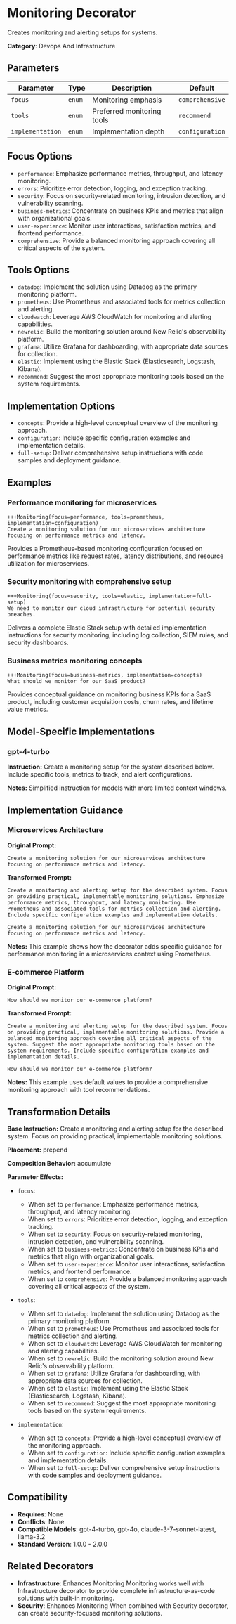 # Monitoring Decorator

Creates monitoring and alerting setups for systems.

**Category**: Devops And Infrastructure

## Parameters

| Parameter | Type | Description | Default |
|-----------|------|-------------|--------|
| `focus` | `enum` | Monitoring emphasis | `comprehensive` |
| `tools` | `enum` | Preferred monitoring tools | `recommend` |
| `implementation` | `enum` | Implementation depth | `configuration` |

## Focus Options

- `performance`: Emphasize performance metrics, throughput, and latency monitoring.
- `errors`: Prioritize error detection, logging, and exception tracking.
- `security`: Focus on security-related monitoring, intrusion detection, and vulnerability scanning.
- `business-metrics`: Concentrate on business KPIs and metrics that align with organizational goals.
- `user-experience`: Monitor user interactions, satisfaction metrics, and frontend performance.
- `comprehensive`: Provide a balanced monitoring approach covering all critical aspects of the system.

## Tools Options

- `datadog`: Implement the solution using Datadog as the primary monitoring platform.
- `prometheus`: Use Prometheus and associated tools for metrics collection and alerting.
- `cloudwatch`: Leverage AWS CloudWatch for monitoring and alerting capabilities.
- `newrelic`: Build the monitoring solution around New Relic's observability platform.
- `grafana`: Utilize Grafana for dashboarding, with appropriate data sources for collection.
- `elastic`: Implement using the Elastic Stack (Elasticsearch, Logstash, Kibana).
- `recommend`: Suggest the most appropriate monitoring tools based on the system requirements.

## Implementation Options

- `concepts`: Provide a high-level conceptual overview of the monitoring approach.
- `configuration`: Include specific configuration examples and implementation details.
- `full-setup`: Deliver comprehensive setup instructions with code samples and deployment guidance.

## Examples

### Performance monitoring for microservices

```
+++Monitoring(focus=performance, tools=prometheus, implementation=configuration)
Create a monitoring solution for our microservices architecture focusing on performance metrics and latency.
```

Provides a Prometheus-based monitoring configuration focused on performance metrics like request rates, latency distributions, and resource utilization for microservices.

### Security monitoring with comprehensive setup

```
+++Monitoring(focus=security, tools=elastic, implementation=full-setup)
We need to monitor our cloud infrastructure for potential security breaches.
```

Delivers a complete Elastic Stack setup with detailed implementation instructions for security monitoring, including log collection, SIEM rules, and security dashboards.

### Business metrics monitoring concepts

```
+++Monitoring(focus=business-metrics, implementation=concepts)
What should we monitor for our SaaS product?
```

Provides conceptual guidance on monitoring business KPIs for a SaaS product, including customer acquisition costs, churn rates, and lifetime value metrics.

## Model-Specific Implementations

### gpt-4-turbo

**Instruction:** Create a monitoring setup for the system described below. Include specific tools, metrics to track, and alert configurations.

**Notes:** Simplified instruction for models with more limited context windows.


## Implementation Guidance

### Microservices Architecture

**Original Prompt:**
```
Create a monitoring solution for our microservices architecture focusing on performance metrics and latency.
```

**Transformed Prompt:**
```
Create a monitoring and alerting setup for the described system. Focus on providing practical, implementable monitoring solutions. Emphasize performance metrics, throughput, and latency monitoring. Use Prometheus and associated tools for metrics collection and alerting. Include specific configuration examples and implementation details.

Create a monitoring solution for our microservices architecture focusing on performance metrics and latency.
```

**Notes:** This example shows how the decorator adds specific guidance for performance monitoring in a microservices context using Prometheus.

### E-commerce Platform

**Original Prompt:**
```
How should we monitor our e-commerce platform?
```

**Transformed Prompt:**
```
Create a monitoring and alerting setup for the described system. Focus on providing practical, implementable monitoring solutions. Provide a balanced monitoring approach covering all critical aspects of the system. Suggest the most appropriate monitoring tools based on the system requirements. Include specific configuration examples and implementation details.

How should we monitor our e-commerce platform?
```

**Notes:** This example uses default values to provide a comprehensive monitoring approach with tool recommendations.

## Transformation Details

**Base Instruction:** Create a monitoring and alerting setup for the described system. Focus on providing practical, implementable monitoring solutions.

**Placement:** prepend

**Composition Behavior:** accumulate

**Parameter Effects:**

- `focus`:
  - When set to `performance`: Emphasize performance metrics, throughput, and latency monitoring.
  - When set to `errors`: Prioritize error detection, logging, and exception tracking.
  - When set to `security`: Focus on security-related monitoring, intrusion detection, and vulnerability scanning.
  - When set to `business-metrics`: Concentrate on business KPIs and metrics that align with organizational goals.
  - When set to `user-experience`: Monitor user interactions, satisfaction metrics, and frontend performance.
  - When set to `comprehensive`: Provide a balanced monitoring approach covering all critical aspects of the system.

- `tools`:
  - When set to `datadog`: Implement the solution using Datadog as the primary monitoring platform.
  - When set to `prometheus`: Use Prometheus and associated tools for metrics collection and alerting.
  - When set to `cloudwatch`: Leverage AWS CloudWatch for monitoring and alerting capabilities.
  - When set to `newrelic`: Build the monitoring solution around New Relic's observability platform.
  - When set to `grafana`: Utilize Grafana for dashboarding, with appropriate data sources for collection.
  - When set to `elastic`: Implement using the Elastic Stack (Elasticsearch, Logstash, Kibana).
  - When set to `recommend`: Suggest the most appropriate monitoring tools based on the system requirements.

- `implementation`:
  - When set to `concepts`: Provide a high-level conceptual overview of the monitoring approach.
  - When set to `configuration`: Include specific configuration examples and implementation details.
  - When set to `full-setup`: Deliver comprehensive setup instructions with code samples and deployment guidance.

## Compatibility

- **Requires**: None
- **Conflicts**: None
- **Compatible Models**: gpt-4-turbo, gpt-4o, claude-3-7-sonnet-latest, llama-3.2
- **Standard Version**: 1.0.0 - 2.0.0

## Related Decorators

- **Infrastructure**: Enhances Monitoring Monitoring works well with Infrastructure decorator to provide complete infrastructure-as-code solutions with built-in monitoring.
- **Security**: Enhances Monitoring When combined with Security decorator, can create security-focused monitoring solutions.
